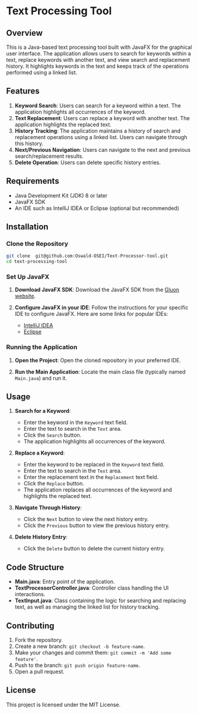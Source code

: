 

# Text Processing Tool

## Overview

This is a Java-based text processing tool built with JavaFX for the graphical user interface. The application allows users to search for keywords within a text, replace keywords with another text, and view search and replacement history. It highlights keywords in the text and keeps track of the operations performed using a linked list.

## Features

1. **Keyword Search**: Users can search for a keyword within a text. The application highlights all occurrences of the keyword.
2. **Text Replacement**: Users can replace a keyword with another text. The application highlights the replaced text.
3. **History Tracking**: The application maintains a history of search and replacement operations using a linked list. Users can navigate through this history.
4. **Next/Previous Navigation**: Users can navigate to the next and previous search/replacement results.
5. **Delete Operation**: Users can delete specific history entries.

## Requirements

- Java Development Kit (JDK) 8 or later
- JavaFX SDK
- An IDE such as IntelliJ IDEA or Eclipse (optional but recommended)

## Installation

### Clone the Repository

```sh
git clone  git@github.com:Oswald-OSEI/Text-Processor-tool.git
cd text-processing-tool
```

### Set Up JavaFX

1. **Download JavaFX SDK**:
   Download the JavaFX SDK from the [Gluon website](https://gluonhq.com/products/javafx/).

2. **Configure JavaFX in your IDE**:
   Follow the instructions for your specific IDE to configure JavaFX. Here are some links for popular IDEs:
   - [IntelliJ IDEA](https://www.jetbrains.com/help/idea/javafx.html)
   - [Eclipse](https://www.eclipse.org/efxclipse/install.html)

### Running the Application

1. **Open the Project**:
   Open the cloned repository in your preferred IDE.

2. **Run the Main Application**:
   Locate the main class file (typically named `Main.java`) and run it.

## Usage

1. **Search for a Keyword**:
   - Enter the keyword in the `Keyword` text field.
   - Enter the text to search in the `Text` area.
   - Click the `Search` button.
   - The application highlights all occurrences of the keyword.

2. **Replace a Keyword**:
   - Enter the keyword to be replaced in the `Keyword` text field.
   - Enter the text to search in the `Text` area.
   - Enter the replacement text in the `Replacement` text field.
   - Click the `Replace` button.
   - The application replaces all occurrences of the keyword and highlights the replaced text.

3. **Navigate Through History**:
   - Click the `Next` button to view the next history entry.
   - Click the `Previous` button to view the previous history entry.

4. **Delete History Entry**:
   - Click the `Delete` button to delete the current history entry.

## Code Structure

- **Main.java**: Entry point of the application.
- **TextProcessorController.java**: Controller class handling the UI interactions.
- **TextInput.java**: Class containing the logic for searching and replacing text, as well as managing the linked list for history tracking.

## Contributing

1. Fork the repository.
2. Create a new branch: `git checkout -b feature-name`.
3. Make your changes and commit them: `git commit -m 'Add some feature'`.
4. Push to the branch: `git push origin feature-name`.
5. Open a pull request.

## License

This project is licensed under the MIT License.


